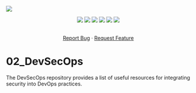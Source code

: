 ![](assets/Bottom_up.svg)

<!--   my-icons -->
<p align="center">
</a>
    <a href="https://github.com/Pr0xyG33k/02_DevSecOps"><img src="https://img.shields.io/badge/status-writing-yellowgreen.svg?style=for-the-badge"></a>
    <a href="https://github.com/Pr0xyG33k/02_DevSecOps/graphs/contributors"><img src="https://img.shields.io/github/contributors/Pr0xyG33k/02_DevSecOps?style=for-the-badge"></a>
    <a href="https://github.com/Pr0xyG33k/02_DevSecOps/stargazers"><img src="https://img.shields.io/github/stars/Pr0xyG33k/02_DevSecOps?style=for-the-badge"></a>
    <a href="https://github.com/Pr0xyG33k/02_DevSecOps/network/members"><img src="https://img.shields.io/github/forks/Pr0xyG33k/02_DevSecOps.svg?style=for-the-badge"></a>
    <a href="https://github.com/Pr0xyG33k/02_DevSecOps/issues"><img src="https://img.shields.io/github/issues/Pr0xyG33k/02_DevSecOps.svg?style=for-the-badge"></a>
    <a href="https://github.com/Pr0xyG33k/02_DevSecOps/blob/master/LICENSE"><img src="https://img.shields.io/github/license/Pr0xyG33k/02_DevSecOps.svg?style=for-the-badge"></a>
</p>

<!-- PROJECT SHIELDS -->
<!--
*** I'm using markdown "reference style" links for readability.
*** Reference links are enclosed in brackets [ ] instead of parentheses ( ).
*** See the bottom of this document for the declaration of the reference variables
*** for contributors-url, forks-url, etc. This is an optional, concise syntax you may use.
*** https://www.markdownguide.org/basic-syntax/#reference-style-links
-->

<!-- PROJECT LOGO -->
  <p align="center">
    <br />
    <a href="https://github.com/Pr0xyG33k/02_DevSecOps/issues">Report Bug</a>
    ·
    <a href="https://github.com/Pr0xyG33k/02_DevSecOps/pulls">Request Feature</a>
  </p>
</div>

# 02_DevSecOps
The DevSecOps repository provides a list of useful resources for integrating security into DevOps practices.
